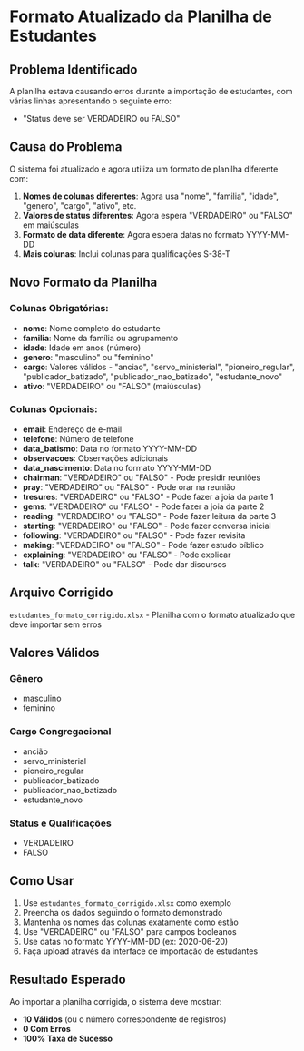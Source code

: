 # Formato Atualizado da Planilha de Estudantes

## Problema Identificado

A planilha estava causando erros durante a importação de estudantes, com várias linhas apresentando o seguinte erro:
- "Status deve ser VERDADEIRO ou FALSO"

## Causa do Problema

O sistema foi atualizado e agora utiliza um formato de planilha diferente com:
1. **Nomes de colunas diferentes**: Agora usa "nome", "familia", "idade", "genero", "cargo", "ativo", etc.
2. **Valores de status diferentes**: Agora espera "VERDADEIRO" ou "FALSO" em maiúsculas
3. **Formato de data diferente**: Agora espera datas no formato YYYY-MM-DD
4. **Mais colunas**: Inclui colunas para qualificações S-38-T

## Novo Formato da Planilha

### Colunas Obrigatórias:
- **nome**: Nome completo do estudante
- **familia**: Nome da família ou agrupamento
- **idade**: Idade em anos (número)
- **genero**: "masculino" ou "feminino"
- **cargo**: Valores válidos - "anciao", "servo_ministerial", "pioneiro_regular", "publicador_batizado", "publicador_nao_batizado", "estudante_novo"
- **ativo**: "VERDADEIRO" ou "FALSO" (maiúsculas)

### Colunas Opcionais:
- **email**: Endereço de e-mail
- **telefone**: Número de telefone
- **data_batismo**: Data no formato YYYY-MM-DD
- **observacoes**: Observações adicionais
- **data_nascimento**: Data no formato YYYY-MM-DD
- **chairman**: "VERDADEIRO" ou "FALSO" - Pode presidir reuniões
- **pray**: "VERDADEIRO" ou "FALSO" - Pode orar na reunião
- **tresures**: "VERDADEIRO" ou "FALSO" - Pode fazer a joia da parte 1
- **gems**: "VERDADEIRO" ou "FALSO" - Pode fazer a joia da parte 2
- **reading**: "VERDADEIRO" ou "FALSO" - Pode fazer leitura da parte 3
- **starting**: "VERDADEIRO" ou "FALSO" - Pode fazer conversa inicial
- **following**: "VERDADEIRO" ou "FALSO" - Pode fazer revisita
- **making**: "VERDADEIRO" ou "FALSO" - Pode fazer estudo bíblico
- **explaining**: "VERDADEIRO" ou "FALSO" - Pode explicar
- **talk**: "VERDADEIRO" ou "FALSO" - Pode dar discursos

## Arquivo Corrigido

`estudantes_formato_corrigido.xlsx` - Planilha com o formato atualizado que deve importar sem erros

## Valores Válidos

### Gênero
- masculino
- feminino

### Cargo Congregacional
- ancião
- servo_ministerial
- pioneiro_regular
- publicador_batizado
- publicador_nao_batizado
- estudante_novo

### Status e Qualificações
- VERDADEIRO
- FALSO

## Como Usar

1. Use `estudantes_formato_corrigido.xlsx` como exemplo
2. Preencha os dados seguindo o formato demonstrado
3. Mantenha os nomes das colunas exatamente como estão
4. Use "VERDADEIRO" ou "FALSO" para campos booleanos
5. Use datas no formato YYYY-MM-DD (ex: 2020-06-20)
6. Faça upload através da interface de importação de estudantes

## Resultado Esperado

Ao importar a planilha corrigida, o sistema deve mostrar:
- **10 Válidos** (ou o número correspondente de registros)
- **0 Com Erros**
- **100% Taxa de Sucesso**